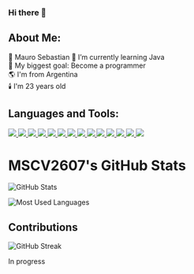 ### Hi there 👋

## About Me:
🚀 Mauro Sebastian
🌱 I’m currently learning Java  
🥅 My biggest goal: Become a programmer  
🌎 I'm from Argentina  
🕯️ I'm 23 years old  

## Languages and Tools:

<p align="left">
    <a href="https://visualstudio.microsoft.com/" target="_blank"> <img src="https://img.icons8.com/fluent/48/000000/visual-studio-2019.png"/> </a>
    <a href="https://code.visualstudio.com/" target="_blank"> <img src="https://img.icons8.com/fluent/48/000000/visual-studio-code-2019.png"/> </a>
    <a href="https://www.w3.org/html/" target="_blank"> <img src="https://img.icons8.com/color/48/000000/html-5.png"/> </a>
    <a href="https://www.w3schools.com/css/" target="_blank"> <img src="https://img.icons8.com/color/48/000000/css3.png"/> </a>
    <a href="https://getbootstrap.com" target="_blank"> <img src="https://img.icons8.com/color/48/000000/bootstrap.png"/> </a>
    <a href="https://git-scm.com/" target="_blank"> <img src="https://img.icons8.com/color/48/000000/git.png"/> </a>
    <a href="https://github.com/" target="_blank"> <img src="https://img.icons8.com/fluent/48/000000/github.png"/> </a>
    <a href="https://www.java.com" target="_blank"> <img src="https://img.icons8.com/color/48/000000/java-coffee-cup-logo.png"/> </a>
    <a href="https://docs.microsoft.com/en-us/cpp/" target="_blank"> <img src="https://img.icons8.com/color/48/000000/c-programming.png"/> </a>
    <a href="https://docs.microsoft.com/en-us/dotnet/csharp/" target="_blank"> <img src="https://img.icons8.com/color/48/000000/c-sharp-logo.png"/> </a>
    <a href="https://dotnet.microsoft.com/" target="_blank"> <img src="https://img.icons8.com/ios-filled/50/000000/net-framework.png"/> </a>
    <a href="https://spring.io/" target="_blank"> <img src="https://img.icons8.com/color/48/000000/spring-logo.png"/> </a>
    <a href="https://www.python.org/" target="_blank"> <img src="https://img.icons8.com/color/48/000000/python.png"/> </a>
    <a href="https://www.mysql.com/" target="_blank"> <img src="https://img.icons8.com/color/48/000000/mysql-logo.png"/> </a>
</p>


# MSCV2607's GitHub Stats

![GitHub Stats](https://github-readme-stats.vercel.app/api?username=MSCV2607&show_icons=true&theme=dark&count_private=true)

![Most Used Languages](https://github-readme-stats.vercel.app/api/top-langs/?username=MSCV2607&layout=compact&theme=dark)

## Contributions
![GitHub Streak](https://github-readme-streak-stats.herokuapp.com/?user=MSCV2607&theme=dark)


In progress 

